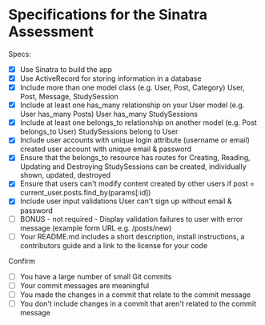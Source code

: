 # Specifications for the Sinatra Assessment

Specs:
- [x] Use Sinatra to build the app
- [x] Use ActiveRecord for storing information in a database
- [x] Include more than one model class (e.g. User, Post, Category) User, Post, Message, StudySession
- [x] Include at least one has_many relationship on your User model (e.g. User has_many Posts)
        User has_many StudySessions
- [x] Include at least one belongs_to relationship on another model (e.g. Post belongs_to User)
        StudySessions belong to User
- [x] Include user accounts with unique login attribute (username or email)
        created user account with unique email & password
- [x] Ensure that the belongs_to resource has routes for Creating, Reading, Updating and Destroying
      StudySessions can be created, individually shown, updated, destroyed
- [x] Ensure that users can't modify content created by other users
        if post = current_user.posts.find_by(params[:id])
- [x] Include user input validations
        User can't sign up without email & password
- [ ] BONUS - not required - Display validation failures to user with error message (example form URL e.g. /posts/new)
- [ ] Your README.md includes a short description, install instructions, a contributors guide and a link to the license for your code

Confirm
- [ ] You have a large number of small Git commits
- [ ] Your commit messages are meaningful
- [ ] You made the changes in a commit that relate to the commit message
- [ ] You don't include changes in a commit that aren't related to the commit message

